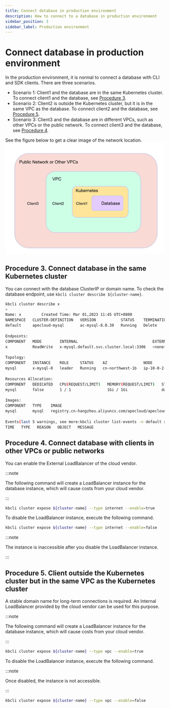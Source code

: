 ```yaml
---
title: Connect database in production environment
description: How to connect to a database in production environment
sidebar_position: 3
sidebar_label: Production environment
---
```


# Connect database in production environment

In the production environment, it is normal to connect a database with CLI and SDK clients. There are three scenarios.
- Scenario 1: Client1 and the database are in the same Kubernetes cluster. To connect client1 and the database, see [Procedure 3](#procedure-3-connect-database-in-the-same-kubernetes-cluster).
- Scenario 2: Client2 is outside the Kubernetes cluster, but it is in the same VPC as the database. To connect client2 and the database, see [Procedure 5](#procedure-5-client-outside-the-kubernetes-cluster-but-in-the-same-vpc-as-the-kubernetes-cluster).
- Scenario 3: Client3 and the database are in different VPCs, such as other VPCs or the public network. To connect client3 and the database, see [Procedure 4](#procedure-4-connect-database-with-clients-in-other-vpcs-or-public-networks).

See the figure below to get a clear image of the network location.
![Example](./../../img/connect_database_in_a_production_environment.png)

## Procedure 3. Connect database in the same Kubernetes cluster

You can connect with the database ClusterIP or domain name. To check the database endpoint, use ```kbcli cluster describe ${cluster-name}```.

```bash
kbcli cluster describe x
>
Name: x         Created Time: Mar 01,2023 11:45 UTC+0800
NAMESPACE   CLUSTER-DEFINITION   VERSION           STATUS    TERMINATION-POLICY
default     apecloud-mysql       ac-mysql-8.0.30   Running   Delete

Endpoints:
COMPONENT   MODE        INTERNAL                                 EXTERNAL
x           ReadWrite   x-mysql.default.svc.cluster.local:3306   <none>

Topology:
COMPONENT   INSTANCE    ROLE     STATUS    AZ                NODE                                                       CREATED-TIME
mysql       x-mysql-0   leader   Running   cn-northwest-1b   ip-10-0-2-184.cn-northwest-1.compute.internal/10.0.2.184   Mar 01,2023 11:45 UTC+0800

Resources Allocation:
COMPONENT   DEDICATED   CPU(REQUEST/LIMIT)   MEMORY(REQUEST/LIMIT)   STORAGE-SIZE   STORAGE-CLASS
mysql       false       1 / 1                1Gi / 1Gi               data:10Gi      <none>

Images:
COMPONENT   TYPE    IMAGE
mysql       mysql   registry.cn-hangzhou.aliyuncs.com/apecloud/apecloud-mysql-server:8.0.30-5.alpha2.20230105.gd6b8719.2

Events(last 5 warnings, see more:kbcli cluster list-events -n default x):
TIME   TYPE   REASON   OBJECT   MESSAGE
```

## Procedure 4. Connect database with clients in other VPCs or public networks

You can enable the External LoadBalancer of the cloud vendor.

:::note

The following command will create a LoadBalancer instance for the database instance, which will cause costs from your cloud vendor.

:::

```bash
kbcli cluster expose ${cluster-name} --type internet --enable=true
```
To disable the LoadBalancer instance, execute the following command.

```bash
kbcli cluster expose ${cluster-name} --type internet --enable=false
```

:::note

The instance is inaccessible after you disable the LoadBalancer instance.

:::

## Procedure 5. Client outside the Kubernetes cluster but in the same VPC as the Kubernetes cluster

A stable domain name for long-term connections is required. An Internal LoadBalancer provided by the cloud vendor can be used for this purpose.

:::note

The following command will create a LoadBalancer instance for the database instance, which will cause costs from your cloud vendor.

:::

```bash
kbcli cluster expose ${cluster-name} --type vpc --enable=true
```

To disable the LoadBalancer instance, execute the following command.

:::note

Once disabled, the instance is not accessible.

:::

```bash
kbcli cluster expose ${cluster-name} --type vpc --enable=false
```